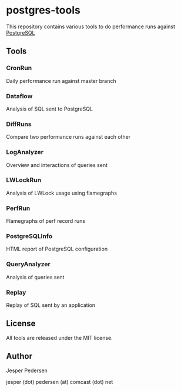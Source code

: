 # postgres-tools

This repository contains various tools to do performance runs against
[PostgreSQL](http://www.postgresql.org "PostgreSQL's Homepage")

## Tools

### CronRun

Daily performance run against master branch

### Dataflow

Analysis of SQL sent to PostgreSQL

### DiffRuns

Compare two performance runs against each other

### LogAnalyzer

Overview and interactions of queries sent

### LWLockRun

Analysis of LWLock usage using flamegraphs

### PerfRun

Flamegraphs of perf record runs

### PostgreSQLInfo

HTML report of PostgreSQL configuration

### QueryAnalyzer

Analysis of queries sent

### Replay

Replay of SQL sent by an application

## License

All tools are released under the MIT license.

## Author

Jesper Pedersen

jesper (dot) pedersen (at) comcast (dot) net
